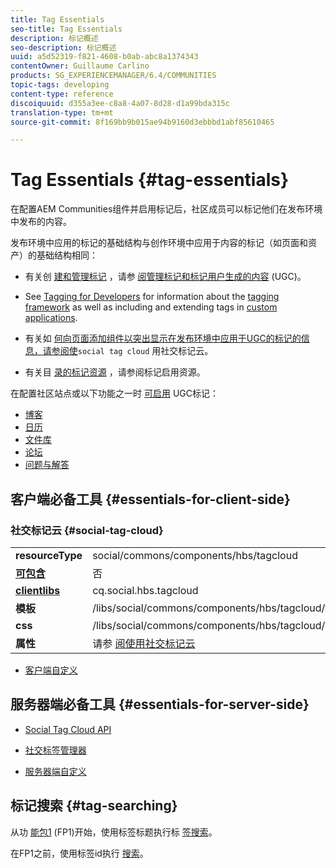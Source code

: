 ```yaml
---
title: Tag Essentials
seo-title: Tag Essentials
description: 标记概述
seo-description: 标记概述
uuid: a5d52319-f821-4608-b0ab-abc8a1374343
contentOwner: Guillaume Carlino
products: SG_EXPERIENCEMANAGER/6.4/COMMUNITIES
topic-tags: developing
content-type: reference
discoiquuid: d355a3ee-c8a8-4a07-8d28-d1a99bda315c
translation-type: tm+mt
source-git-commit: 8f169bb9b015ae94b9160d3ebbbd1abf85610465

---
```



# Tag Essentials {#tag-essentials}

在配置AEM Communities组件并启用标记后，社区成员可以标记他们在发布环境中发布的内容。

发布环境中应用的标记的基础结构与创作环境中应用于内容的标记（如页面和资产）的基础结构相同：

* 有关创 [建和管理标记](../../help/sites-administering/tags.md) ，请参 [阅管理标记和标记用户生成的内容](tag-ugc.md) (UGC)。

* See [Tagging for Developers](../../help/sites-developing/tags.md) for information about the [tagging framework](../../help/sites-developing/framework.md) as well as including and extending tags in [custom applications](../../help/sites-developing/building.md).

* 有关如 [何向页面添加组件以突出显示在发布环境中应用于UGC的标记的信息，请参阅使](tagcloud.md)`social tag cloud` 用社交标记云。

* 有关目 [录的标记资源](tag-resources.md) ，请参阅标记启用资源。

在配置社区站点或以下功能之一时 [可启用](sites-console.md#tagging) UGC标记：

* [博客](blog-feature.md)
* [日历](calendar.md)
* [文件库](file-library.md)
* [论坛](forum.md)
* [问题与解答](working-with-qna.md)

## 客户端必备工具 {#essentials-for-client-side}

### 社交标记云 {#social-tag-cloud}

<table> 
 <tbody>
  <tr>
   <td> <strong>resourceType</strong></td> 
   <td>social/commons/components/hbs/tagcloud</td> 
  </tr>
  <tr>
   <td> <a href="scf.md#add-or-include-a-communities-component"><strong>可包含</strong></a></td> 
   <td>否</td> 
  </tr>
  <tr>
   <td> <a href="clientlibs.md"><strong>clientlibs</strong></a></td> 
   <td>cq.social.hbs.tagcloud</td> 
  </tr>
  <tr>
   <td> <strong>模板</strong></td> 
   <td> /libs/social/commons/components/hbs/tagcloud/tagcloud.hbs<br /> </td> 
  </tr>
  <tr>
   <td> <strong>css</strong></td> 
   <td> /libs/social/commons/components/hbs/tagcloud/clientlibs/tagcloud.css</td> 
  </tr>
  <tr>
   <td><strong>属性</strong></td> 
   <td>请参 <a href="tagcloud.md">阅使用社交标记云</a></td> 
  </tr>
 </tbody>
</table>

* [客户端自定义](client-customize.md)

## 服务器端必备工具 {#essentials-for-server-side}

* [Social Tag Cloud API](https://helpx.adobe.com/experience-manager/6-4/sites/developing/using/reference-materials/javadoc/com/adobe/cq/social/commons/tagcloud/api/package-summary.html)

* [社交标签管理器](https://helpx.adobe.com/experience-manager/6-4/sites/developing/using/reference-materials/javadoc/com/adobe/cq/social/commons/tagging/package-summary.html)

* [服务器端自定义](server-customize.md)

## 标记搜索 {#tag-searching}

从功 [能包1](deploy-communities.md#latestfeaturepack) (FP1)开始，使用标签标题执行标 [签搜索](../../help/sites-developing/framework.md#tag-characteristics)。

在FP1之前，使用标签id执行 [搜索](../../help/sites-developing/framework.md#tagid)。
